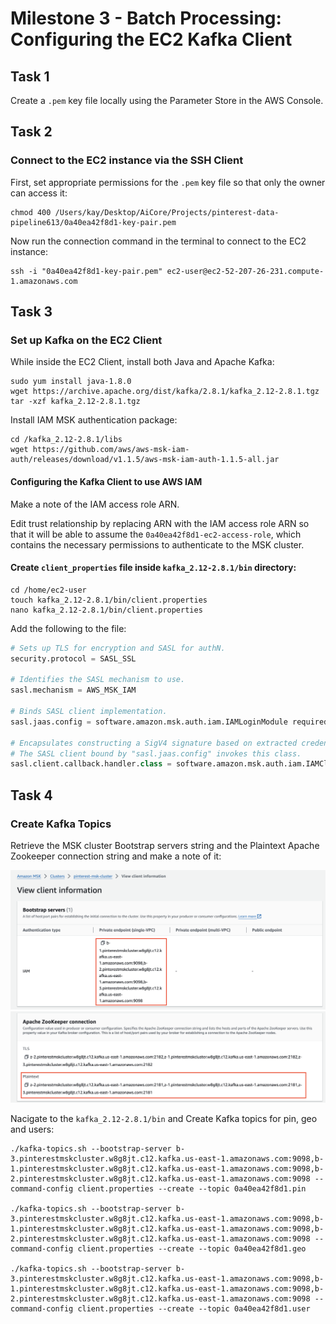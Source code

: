 # Milestone 3 - Batch Processing: Configuring the EC2 Kafka Client

## Task 1
Create a ```.pem``` key file locally using the Parameter Store in the AWS Console.

## Task 2
### Connect to the EC2 instance via the SSH Client

First, set appropriate permissions for the ```.pem``` key file so that only the owner can access it:
```
chmod 400 /Users/kay/Desktop/AiCore/Projects/pinterest-data-pipeline613/0a40ea42f8d1-key-pair.pem
```
Now run the connection command in the terminal to connect to the EC2 instance:
```
ssh -i "0a40ea42f8d1-key-pair.pem" ec2-user@ec2-52-207-26-231.compute-1.amazonaws.com
```

## Task 3
### Set up Kafka on the EC2 Client

While inside the EC2 Client, install both Java and Apache Kafka:
```
sudo yum install java-1.8.0
wget https://archive.apache.org/dist/kafka/2.8.1/kafka_2.12-2.8.1.tgz
tar -xzf kafka_2.12-2.8.1.tgz
```

Install IAM MSK authentication package:
```
cd /kafka_2.12-2.8.1/libs
wget https://github.com/aws/aws-msk-iam-auth/releases/download/v1.1.5/aws-msk-iam-auth-1.1.5-all.jar
```

#### Configuring the Kafka Client to use AWS IAM

Make a note of the IAM access role ARN.

Edit trust relationship by replacing ARN with the IAM access role ARN so that it will be able to assume the ```0a40ea42f8d1-ec2-access-role```, which contains the necessary permissions to authenticate to the MSK cluster.


#### Create ```client_properties``` file inside ```kafka_2.12-2.8.1/bin``` directory:

```
cd /home/ec2-user
touch kafka_2.12-2.8.1/bin/client.properties
nano kafka_2.12-2.8.1/bin/client.properties
```
Add the following to the file:

```python
# Sets up TLS for encryption and SASL for authN.
security.protocol = SASL_SSL

# Identifies the SASL mechanism to use.
sasl.mechanism = AWS_MSK_IAM

# Binds SASL client implementation.
sasl.jaas.config = software.amazon.msk.auth.iam.IAMLoginModule required awsRoleArn="arn:aws:iam::584739742957:role/0a40ea42f8d1-ec2-access-role";

# Encapsulates constructing a SigV4 signature based on extracted credentials.
# The SASL client bound by "sasl.jaas.config" invokes this class.
sasl.client.callback.handler.class = software.amazon.msk.auth.iam.IAMClientCallbackHandler
```

## Task 4

### Create Kafka Topics

Retrieve the MSK cluster Bootstrap servers string and the Plaintext Apache Zookeeper connection string and make a note of it:

![bootstrap_server_string](screenshots/m3/1.png)
![zookeeper_connection_string](screenshots/m3/2.png)

Nacigate to the ```kafka_2.12-2.8.1/bin``` and Create Kafka topics for pin, geo and users:
```
./kafka-topics.sh --bootstrap-server b-3.pinterestmskcluster.w8g8jt.c12.kafka.us-east-1.amazonaws.com:9098,b-1.pinterestmskcluster.w8g8jt.c12.kafka.us-east-1.amazonaws.com:9098,b-2.pinterestmskcluster.w8g8jt.c12.kafka.us-east-1.amazonaws.com:9098 --command-config client.properties --create --topic 0a40ea42f8d1.pin

./kafka-topics.sh --bootstrap-server b-3.pinterestmskcluster.w8g8jt.c12.kafka.us-east-1.amazonaws.com:9098,b-1.pinterestmskcluster.w8g8jt.c12.kafka.us-east-1.amazonaws.com:9098,b-2.pinterestmskcluster.w8g8jt.c12.kafka.us-east-1.amazonaws.com:9098 --command-config client.properties --create --topic 0a40ea42f8d1.geo

./kafka-topics.sh --bootstrap-server b-3.pinterestmskcluster.w8g8jt.c12.kafka.us-east-1.amazonaws.com:9098,b-1.pinterestmskcluster.w8g8jt.c12.kafka.us-east-1.amazonaws.com:9098,b-2.pinterestmskcluster.w8g8jt.c12.kafka.us-east-1.amazonaws.com:9098 --command-config client.properties --create --topic 0a40ea42f8d1.user
```



